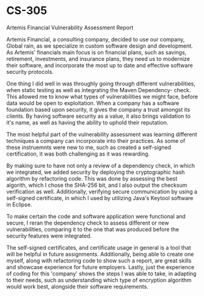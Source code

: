 # CS-305
Artemis Financial Vulnerability Assessment Report


Artemis Financial, a consulting company, decided to use our company, Global rain, as we specialize in custom software design and development. As Artemis' financials main focus is on financial plans, such as savings, retirement, investments, and insurance plans, they need us to modernize their software, and incorporate the most up to date and effective software security protocols. 

One thing I did well in was throughly going through different vulnerabilities, when static testing as well as integrating the Maven Dependency- check. This allowed me to know what types of vulnerabilities we might face, before data would be open to exploitation. When a company has a software foundation based upon security, it gives the company a trust amongst its clients. By having software security as a value, it also brings validation to it's name, as well as having the ability to uphold their reputation. 

The most helpful part of the vulnerability assessment was learning different techniques a company can incorporate into their practices. As some of these instruemnts were new to me, such as created a self-signed certification, it was both challenging as it was  rewarding.

By making sure to have not only a review of a dependency check, in which we integrated, we added security by deploying the cryptographic hash algorithm by refactoring code. This was done by assessing the best algorith, which I chose the SHA-256 bit, and I also output the checksum verification as well. Additionally, verifying secure communication by using a self-signed certificate, in which I used by utilizing Java's Keytool software in Eclipse.  

To make certain the code and software application were functional and secure, I reran the dependency check to assess different or new vulnerabilities, comparing it to the one that was produced before the security features were integrated. 

The self-signed certificates, and certificate usage in general is a tool that will be helpful in future assignments. Additionally, being able to create one myself, along with refactoring code to show such a report, are great skills and showcase experience for future employers. Lastly, just the experience of coding for this 'company' shows the steps I was able to take, in adapting to their needs, such as understanding which type of encryption algorithm would work best, alongside their software requirements. 
